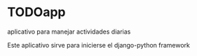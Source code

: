 # TODOapp
aplicativo para manejar actividades diarias

Este aplicativo sirve para inicierse el django-python framework

